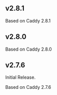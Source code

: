 ## v2.8.1

Based on Caddy 2.8.1

## v2.8.0

Based on Caddy 2.8.0

## v2.7.6

Initial Release.

Based on Caddy 2.7.6
